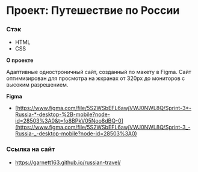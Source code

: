 # Проект: Путешествие по России

### Стэк

- HTML
- CSS

**О проекте**

Адаптивные одностроничный сайт, созданный по макету в Figma. Сайт оптимизирован для просмотра на жкранах от 320px до мониторов с высоким разрешением.

**Figma**

- [https://www.figma.com/file/5S2WSbEFL6awjVWJ0NWL8Q/Sprint-3*-Russia-*-desktop-%2B-mobile?node-id=28503%3A0&t=fo8BPkV05Noo8dBQ-0](https://www.figma.com/file/5S2WSbEFL6awjVWJ0NWL8Q/Sprint-3_-Russia-_-desktop-mobile?node-id=28503%3A0)

### Ссылка на сайт

- https://garnett163.github.io/russian-travel/
